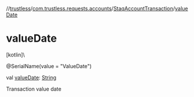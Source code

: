 //[trustless](../../../index.md)/[com.trustless.requests.accounts](../index.md)/[StaqAccountTransaction](index.md)/[valueDate](value-date.md)

# valueDate

[kotlin]\

@SerialName(value = &quot;ValueDate&quot;)

val [valueDate](value-date.md): [String](https://kotlinlang.org/api/latest/jvm/stdlib/kotlin/-string/index.html)

Transaction value date
